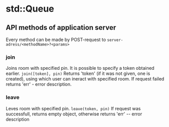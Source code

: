 # std::Queue

## API methods of application server

Every method can be made by POST-request to `server-adress/<methodName>?<params>`

### join
   Joins room with specified pin. It is possible to specify a token obtained earlier.
  `join([token], pin)`
   Returns 'token' (if it was not given, one is created), using which user can ineract with specified room. If request failed returns 'err' - error description.

### leave
   Leves room with specified pin.
  `leave(token, pin)`
   If request was successfull, returns empty object, otherwise returns 'err' -- error description
